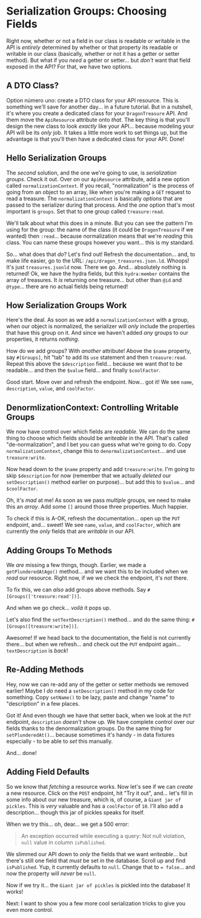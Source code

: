 # Serialization Groups: Choosing Fields

Right now, whether or not a field in our class is readable or writable in the API
is *entirely* determined by whether or that property its readable or writable in
our class (basically, whether or not it has a getter or setter method). But what
if you *need* a getter or setter... but *don't* want that field exposed in the API?
For that, we have two options.

## A DTO Class?

Option número uno: create a DTO class for your API resource. This is something
we'll save for another day... in a future tutorial. But in a nutshell, it's where
you create a dedicated class for your `DragonTreasure` API. And them move the
`ApiResource` attribute onto *that*. The key thing is that you'll design the new
class to look *exactly* like your API... because modeling your API will be its *only*
job. It takes a little more work to set things up, but the advantage is that you'll
then have a dedicated class for your API. Done!

## Hello Serialization Groups

The *second* solution, and the one we're going to use, is *serialization groups*.
Check it out. Over on our `ApiResource` attribute, add a new option called
`normalizationContext`. If you recall, "normalization" is the process of going
from an object to an array, like when you're making a `GET` request to read a
treasure. The `normalizationContext` is basically *options* that are passed to
the serializer during that process. And the *one* option that's most important
is `groups`. Set that to one group called `treasure:read`.

We'll talk about what this does in a minute. But you can see the pattern I'm using
for the group: the name of the class (it could be `DragonTreasure` if we wanted)
then `:read`... because normalization means that we're *reading* this class. You
can name these groups however you want... this is my standard.

So... what does that *do*? Let's find out! Refresh the documentation... and, to make
life easier, go to the URL: `/api/dragon_treasures.json.ld`. Whoops! It's just
`treasures.jsonld` now. There we go. And... absolutely nothing is returned! Ok,
we have the hydra fields, but this `hydra:member` contains the array of treasures.
It *is* returning one treasure... but other than `@id` and `@type`... there are
no actual fields being returned!

## How Serialization Groups Work

Here's the deal. As soon as we add a `normalizationContext` with a group,
when our object is normalized, the serializer will *only* include the properties
that have this group on it. And since we haven't added *any* groups to our properties,
it returns *nothing*.

How do we add groups? With *another* attribute! Above the `$name` property, say
`#[Groups]`, hit "tab" to add its `use` statement and then `treasure:read`. Repeat
this above the `$description` field... because we want *that* to be readable...
and then the `$value` field... and finally `$coolFactor`.

Good start. Move over and refresh the endpoint. Now... got it! We see `name`,
`description`, `value`, and `coolFactor`.

## DenormlizationContext: Controlling Writable Groups

We now have control over which fields are *readable*. We can do the same thing to
choose which fields should be *writeable* in the API. That's called
"de-normalization", and I bet you can guess what we're going to do. Copy
`normalizationContext`, change this to `denormalizationContext`... and use
`treasure:write`.

Now head down to the `$name` property and add `treasure:write`. I'm going to skip
`$description` for now (remember that we actually *deleted* our `setDescription()`
method earlier on purpose)... but add this to `$value`... and `$coolFactor`.

Oh, it's *mad* at me! As soon as we pass *multiple* groups, we need to make this
an *array*. Add some `[]` around those three properties. Much happier.

To check if this is A-OK, refresh the documentation... open up the `PUT` endpoint,
and... sweet! We see `name`, `value`, and `coolFactor`, which are currently the *only*
fields that are *writable* in our API.

## Adding Groups To Methods

We *are* missing a few things, though. Earlier, we made a `getPlunderedAtAgo()`
method... and we want this to be included when we *read* our resource. Right now,
if we we check the endpoint, it's *not* there.

To fix this, we can *also* add groups above methods. Say
`#[Groups(['treasure:read'])]`.

And when we go check... *voilà* it pops up.

Let's also find the `setTextDescription()` method... and do the same thing:
`#[Groups([treasure:write])]`.

Awesome! If we head back to the documentation, the field is not currently there...
but when we refresh... and check out the `PUT` endpoint again... `textDescription`
is *back*!

## Re-Adding Methods

Hey, now we can re-add any of the getter or setter methods we removed earlier!
Maybe I *do* need a `setDescription()` method in my code for something. Copy
`setName()` to be lazy, paste and change "name" to "description" in a few places.

Got it! And even though we have that setter back, when we look at the `PUT`
endpoint, `description` *doesn't* show up. We have complete control over our fields
thanks to the denormalization groups. Do the same thing for `setPlunderedAt()`...
because sometimes it's handy - in data fixtures especially - to be able to *set*
this manually.

And... done!

## Adding Field Defaults

So we know that *fetching* a resource works. Now let's see if we can *create* a new
resource. Click on the `POST` endpoint, hit "Try it out", and... let's fill in
some info about our new treasure, which is, of course, a `Giant jar of pickles`.
This is *very* valuable and has a `coolFactor` of `10`. I'll also add a
description... though this jar of pickles speaks for itself.

When we try this... oh, dear... we get a 500 error:

> An exception occurred while executing a query: Not null violation, `null`
> value in column `isPublished`.

We slimmed our API down to *only* the fields that we want *writeable*... but
there's still one field that *must* be set in the database. Scroll up and find
`isPublished`. Yup, it currently defaults to `null`. Change that to `= false`...
and now the property will *never* be `null`.

Now if we try it... the `Giant jar of pickles` is pickled into the database!
It works!

Next: I want to show you a few more cool serialization tricks to give you even
more control.
